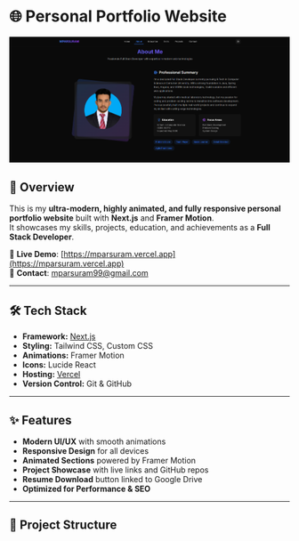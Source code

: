 # 🌐 Personal Portfolio Website

![Portfolio Screenshot](herosection.png) <!-- Optional: Add a screenshot of your site -->

## 📌 Overview
This is my **ultra-modern, highly animated, and fully responsive personal portfolio website** built with **Next.js** and **Framer Motion**.  
It showcases my skills, projects, education, and achievements as a **Full Stack Developer**.

🚀 **Live Demo**: [https://mparsuram.vercel.app](https://mparsuram.vercel.app)  
📧 **Contact**: mparsuram99@gmail.com  

---

## 🛠 Tech Stack

- **Framework:** [Next.js](https://nextjs.org/)
- **Styling:** Tailwind CSS, Custom CSS
- **Animations:** Framer Motion
- **Icons:** Lucide React
- **Hosting:** [Vercel](https://vercel.com/)
- **Version Control:** Git & GitHub

---

## ✨ Features

- **Modern UI/UX** with smooth animations
- **Responsive Design** for all devices
- **Animated Sections** powered by Framer Motion
- **Project Showcase** with live links and GitHub repos
- **Resume Download** button linked to Google Drive
- **Optimized for Performance & SEO**

---

## 📂 Project Structure

